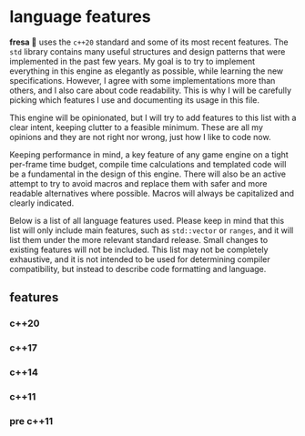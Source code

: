 # language features

**fresa :strawberry:** uses the `c++20` standard and some of its most recent features. The `std` library contains many useful structures and design patterns that were implemented in the past few years. My goal is to try to implement everything in this engine as elegantly as possible, while learning the new specifications. However, I agree with some implementations more than others, and I also care about code readability. This is why I will be carefully picking which features I use and documenting its usage in this file.

This engine will be opinionated, but I will try to add features to this list with a clear intent, keeping clutter to a feasible minimum. These are all my opinions and they are not right nor wrong, just how I like to code now.

Keeping performance in mind, a key feature of any game engine on a tight per-frame time budget, compile time calculations and templated code will be a fundamental in the design of this engine. There will also be an active attempt to try to avoid macros and replace them with safer and more readable alternatives where possible. Macros will always be capitalized and clearly indicated.

Below is a list of all language features used. Please keep in mind that this list will only include main features, such as `std::vector` or `ranges`, and it will list them under the more relevant standard release. Small changes to existing features will not be included. This list may not be completely exhaustive, and it is not intended to be used for determining compiler compatibility, but instead to describe code formatting and language.

## features

### c++20

### c++17

### c++14

### c++11

### pre c++11
